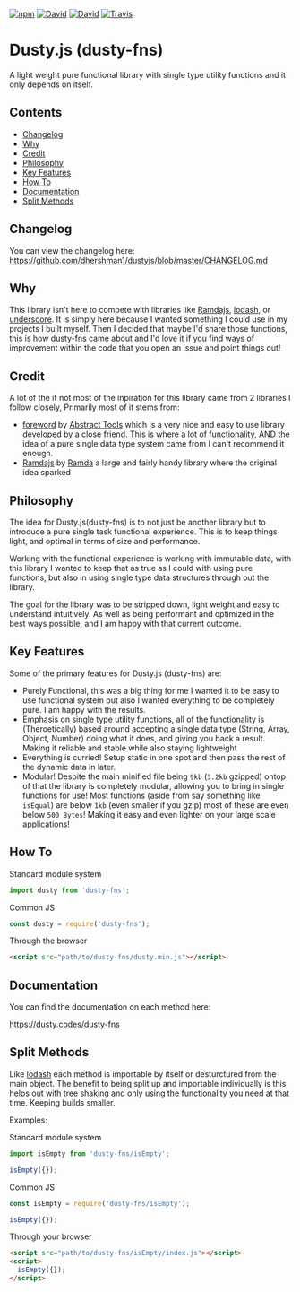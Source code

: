 [![npm](https://img.shields.io/npm/v/dusty-fns.svg?style=flat-square)](https://www.npmjs.com/package/dusty-fns)
[![David](https://img.shields.io/david/dhershman1/dustyjs.svg?style=flat-square)](https://david-dm.org/dhershman1/dustyjs)
[![David](https://img.shields.io/david/dev/dhershman1/dustyjs.svg?style=flat-square)](https://david-dm.org/dhershman1/dustyjs?type=dev)
[![Travis](https://img.shields.io/travis/dhershman1/dustyjs.svg?style=flat-square)](https://travis-ci.org/dhershman1/dustyjs)

# Dusty.js (dusty-fns)

A light weight pure functional library with single type utility functions and it only depends on itself.

## Contents

- [Changelog](#changelog)
- [Why](#why)
- [Credit](#credit)
- [Philosophy](#philosophy)
- [Key Features](#key-features)
- [How To](#how-to)
- [Documentation](#documentation)
- [Split Methods](#split-methods)

## Changelog

You can view the changelog here: https://github.com/dhershman1/dustyjs/blob/master/CHANGELOG.md

## Why

This library isn't here to compete with libraries like [Ramdajs](http://ramdajs.com/), [lodash](https://lodash.com/), or [underscore](http://underscorejs.org/). It is simply here because I wanted something I could use in my projects I built myself. Then I decided that maybe I'd share those functions, this is how dusty-fns came about and I'd love it if you find ways of improvement within the code that you open an issue and point things out!

## Credit

A lot of the if not most of the inpiration for this library came from 2 libraries I follow closely, Primarily most of it stems from:

- [foreword](https://github.com/abstract-tools/foreword) by [Abstract Tools](https://github.com/abstract-tools) which is a very nice and easy to use library developed by a close friend. This is where a lot of functionality, AND the idea of a pure single data type system came from I can't recommend it enough.
- [Ramdajs](http://ramdajs.com/) by [Ramda](https://github.com/ramda) a large and fairly handy library where the original idea sparked

## Philosophy

The idea for Dusty.js(dusty-fns) is to not just be another library but to introduce a pure single task functional experience. This is to keep things light, and optimal in terms of size and performance.

Working with the functional experience is working with immutable data, with this library I wanted to keep that as true as I could with using pure functions, but also in using single type data structures through out the library.

The goal for the library was to be stripped down, light weight and easy to understand intuitively. As well as being performant and optimized in the best ways possible, and I am happy with that current outcome.

## Key Features
Some of the primary features for Dusty.js (dusty-fns) are:

- Purely Functional, this was a big thing for me I wanted it to be easy to use functional system but also I wanted everything to be completely pure. I am happy with the results.
- Emphasis on single type utility functions, all of the functionality is (Theroetically) based around accepting a single data type (String, Array, Object, Number) doing what it does, and giving you back a result. Making it reliable and stable while also staying lightweight
- Everything is curried! Setup static in one spot and then pass the rest of the dynamic data in later.
- Modular! Despite the main minified file being `9kb` (`3.2kb` gzipped) ontop of that the library is completely modular, allowing you to bring in single functions for use! Most functions (aside from say something like `isEqual`) are below `1kb` (even smaller if you gzip) most of these are even below `500 Bytes`! Making it easy and even lighter on your large scale applications!

## How To

Standard module system

```js
import dusty from 'dusty-fns';
```

Common JS

```js
const dusty = require('dusty-fns');
```

Through the browser

```html
<script src="path/to/dusty-fns/dusty.min.js"></script>
```

## Documentation

You can find the documentation on each method here:

https://dusty.codes/dusty-fns

## Split Methods

Like [lodash](https://lodash.com/) each method is importable by itself or desturctured from the main object. The benefit to being split up and importable individually is this helps out with tree shaking and only using the functionality you need at that time. Keeping builds smaller.

Examples:

Standard module system

```js
import isEmpty from 'dusty-fns/isEmpty';

isEmpty({});
```

Common JS

```js
const isEmpty = require('dusty-fns/isEmpty');

isEmpty({});
```

Through your browser

```html
<script src="path/to/dusty-fns/isEmpty/index.js"></script>
<script>
  isEmpty({});
</script>
```
